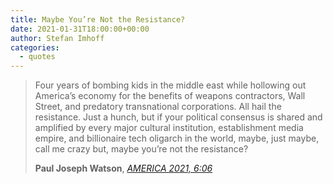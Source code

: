 ```yaml
---
title: Maybe You’re Not the Resistance?
date: 2021-01-31T18:00:00+00:00
author: Stefan Imhoff
categories:
  - quotes
---
```


> Four years of bombing kids in the middle east while hollowing out America’s economy for the benefits of weapons contractors, Wall Street, and predatory transnational corporations. All hail the resistance. Just a hunch, but if your political consensus is shared and amplified by every major cultural institution, establishment media empire, and billionaire tech oligarch in the world, maybe, just maybe, call me crazy but, maybe you’re not the resistance?
>
> **Paul Joseph Watson**, _[AMERICA 2021, 6:06](https://youtu.be/p1kUN0MyMHw)_
